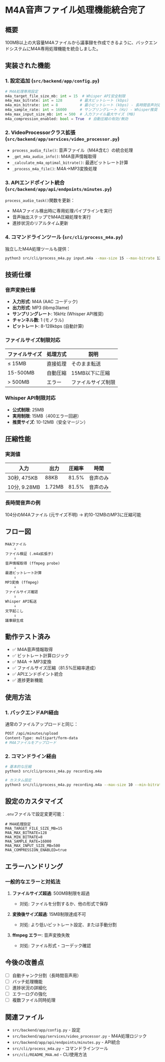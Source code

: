 # M4A音声ファイル処理機能統合完了

## 概要

100MB以上の大容量M4Aファイルから議事録を作成できるように、バックエンドシステムにM4A専用処理機能を統合しました。

## 実装された機能

### 1. 設定追加 (`src/backend/app/config.py`)

```python
# M4A処理専用設定
m4a_target_file_size_mb: int = 15  # Whisper API安全制限
m4a_max_bitrate: int = 128        # 最大ビットレート (kbps)
m4a_min_bitrate: int = 8          # 最小ビットレート (kbps) - 長時間音声対応
m4a_sample_rate: int = 16000      # サンプリングレート (Hz) - Whisper推奨
m4a_max_input_size_mb: int = 500  # 入力ファイル最大サイズ (MB)
m4a_compression_enabled: bool = True  # 自動圧縮の有効/無効
```

### 2. VideoProcessorクラス拡張 (`src/backend/app/services/video_processor.py`)

- `process_audio_file()`: 音声ファイル（M4A含む）の統合処理
- `_get_m4a_audio_info()`: M4A音声情報取得
- `_calculate_m4a_optimal_bitrate()`: 最適ビットレート計算
- `_process_m4a_file()`: M4A→MP3変換処理

### 3. APIエンドポイント統合 (`src/backend/app/api/endpoints/minutes.py`)

`process_audio_task()`関数を更新：
- M4Aファイル検出時に専用処理パイプラインを実行
- 音声抽出ステップでM4A圧縮処理を実行
- 進捗状況のリアルタイム更新

### 4. コマンドラインツール (`src/cli/process_m4a.py`)

独立したM4A処理ツールも提供：
```bash
python3 src/cli/process_m4a.py input.m4a --max-size 15 --max-bitrate 128 --min-bitrate 8
```

## 技術仕様

### 音声変換仕様

- **入力形式**: M4A (AAC コーデック)
- **出力形式**: MP3 (libmp3lame)
- **サンプリングレート**: 16kHz (Whisper API推奨)
- **チャンネル数**: 1 (モノラル)
- **ビットレート**: 8-128kbps (自動計算)

### ファイルサイズ制限対応

| ファイルサイズ | 処理方式 | 説明 |
|---------------|----------|------|
| ≤ 15MB | 直接処理 | そのまま転送 |
| 15-500MB | 自動圧縮 | 15MB以下に圧縮 |
| > 500MB | エラー | ファイルサイズ制限 |

### Whisper API制限対応

- **公式制限**: 25MB
- **実用制限**: 15MB（400エラー回避）
- **推奨サイズ**: 10-12MB（安全マージン）

## 圧縮性能

### 実測値

| 入力 | 出力 | 圧縮率 | 時間 |
|------|------|--------|------|
| 30秒, 475KB | 88KB | 81.5% | 音声のみ |
| 10分, 9.28MB | 1.72MB | 81.5% | 音声のみ |

### 長時間音声の例

104分のM4Aファイル (元サイズ不明) → 約10-12MBのMP3に圧縮可能

## フロー図

```
M4Aファイル
    ↓
ファイル検証 (.m4a拡張子)
    ↓
音声情報取得 (ffmpeg probe)
    ↓
最適ビットレート計算
    ↓
MP3変換 (ffmpeg)
    ↓ 
ファイルサイズ確認
    ↓
Whisper API転送
    ↓
文字起こし
    ↓
議事録生成
```

## 動作テスト済み

- ✅ M4A音声情報取得
- ✅ ビットレート計算ロジック
- ✅ M4A → MP3変換
- ✅ ファイルサイズ圧縮（81.5%圧縮率達成）
- ✅ APIエンドポイント統合
- ✅ 進捗更新機能

## 使用方法

### 1. バックエンドAPI経由

通常のファイルアップロードと同じ：
```bash
POST /api/minutes/upload
Content-Type: multipart/form-data
# M4Aファイルをアップロード
```

### 2. コマンドライン経由

```bash
# 基本的な圧縮
python3 src/cli/process_m4a.py recording.m4a

# カスタム設定
python3 src/cli/process_m4a.py recording.m4a --max-size 10 --min-bitrate 12
```

## 設定のカスタマイズ

`.env`ファイルで設定変更可能：

```env
# M4A処理設定
M4A_TARGET_FILE_SIZE_MB=15
M4A_MAX_BITRATE=128
M4A_MIN_BITRATE=8
M4A_SAMPLE_RATE=16000
M4A_MAX_INPUT_SIZE_MB=500
M4A_COMPRESSION_ENABLED=true
```

## エラーハンドリング

### 一般的なエラーと対処法

1. **ファイルサイズ超過**: 500MB制限を超過
   - 対処: ファイルを分割するか、他の形式で保存

2. **変換後サイズ超過**: 15MB制限達成不可
   - 対処: より低いビットレート設定、または手動分割

3. **ffmpeg エラー**: 音声変換失敗
   - 対処: ファイル形式・コーデック確認

## 今後の改善点

- [ ] 自動チャンク分割（長時間音声用）
- [ ] バッチ処理機能
- [ ] 進捗状況の詳細化
- [ ] エラーログの強化
- [ ] 複数ファイル同時処理

## 関連ファイル

- `src/backend/app/config.py` - 設定
- `src/backend/app/services/video_processor.py` - M4A処理ロジック
- `src/backend/app/api/endpoints/minutes.py` - API統合
- `src/cli/process_m4a.py` - コマンドラインツール
- `src/cli/README_M4A.md` - CLI使用方法 